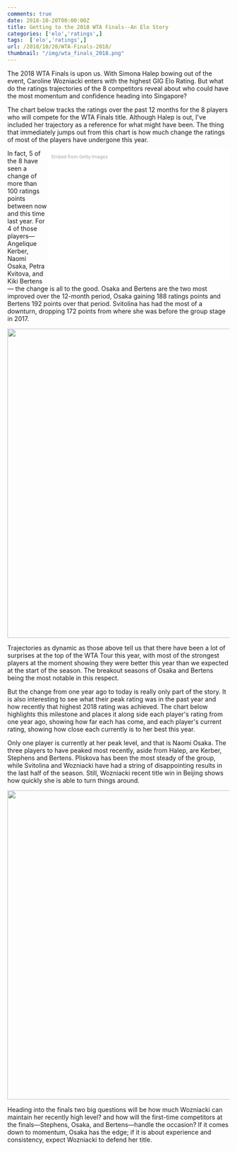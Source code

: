 ```yaml
---
comments: true
date: 2018-10-20T00:00:00Z
title: Getting to the 2018 WTA Finals--An Elo Story 
categories: ['elo','ratings',]
tags:  ['elo','ratings',]
url: /2018/10/20/WTA-Finals-2018/
thumbnail: "/img/wta_finals_2018.png"
---
```


The 2018 WTA Finals is upon us. With Simona Halep bowing out of the event, Caroline Wozniacki enters with the highest GIG Elo Rating. But what do the ratings trajectories of the 8 competitors reveal about who could have the most momentum and confidence heading into Singapore?


<!--more-->

The chart below tracks the ratings over the past 12 months for the 8 players who will compete for the WTA Finals title. Although Halep is out, I've included her trajectory as a reference for what might have been. The thing that immediately jumps out from this chart is how much change the ratings of most of the players have undergone this year. 

<div class="getty embed image" style="background-color:#fff;display:inline-block;font-family:Roboto,sans-serif;color:#a7a7a7;font-size:11px;width:100%;max-width:394px;float:right;padding:2%;"><div style="padding:0;margin:0;text-align:left;"><a href="http://www.gettyimages.com.au/detail/1052520300" target="_blank" style="color:#a7a7a7;text-decoration:none;font-weight:normal !important;border:none;display:inline-block;">Embed from Getty Images</a></div><div style="overflow:hidden;position:relative;height:0;padding:66.66667% 0 0 0;width:100%;"><iframe src="//embed.gettyimages.com/embed/1052520300?et=uY5LROGPSehJ4e3azTn5Gg&tld=com.au&sig=SuOi5q2eSp5jR9psWcDDx_2EQ6ro3x93NiVZ1JqVJDs=&caption=true&ver=1" scrolling="no" frameborder="0" width="594" height="396" style="display:inline-block;position:absolute;top:0;left:0;width:100%;height:100%;margin:0;"></iframe></div></div>

In fact, 5 of the 8 have seen a change of more than 100 ratings points between now and this time last year. For 4 of those players&mdash;Angelique Kerber, Naomi Osaka, Petra Kvitova, and Kiki Bertens&mdash; the change is all to the good. Osaka and Bertens are the two most improved over the 12-month period, Osaka gaining 188 ratings points and Bertens 192 points over that period. Svitolina has had the most of a downturn, dropping 172 points from where she was before the group stage in 2017.

<div>
<img src="/img/wtafinals_elo_2018.png" width=700 />
</div>

Trajectories as dynamic as those above tell us that there have been a lot of surprises at the top of the WTA Tour this year, with most of the strongest players at the moment showing they were better this year than we expected at the start of the season. The breakout seasons of Osaka and Bertens being the most notable in this respect.

But the change from one year ago to today is really only part of the story. It is also interesting to see what their peak rating was in the past year and how recently that highest 2018 rating was achieved. The chart below highlights this milestone and places it along side each player's rating from one year ago, showing how far each has come, and each player's current rating, showing how close each currently is to her best this year. 

Only one player is currently at her peak level, and that is Naomi Osaka. The three players to have peaked most recently, aside from Halep, are Kerber, Stephens and Bertens. Pliskova has been the most steady of the group, while Svitolina and Wozniacki have had a string of disappointing results in the last half of the season. Still, Wozniacki recent title win in Beijing shows how quickly she is able to turn things around. 

<div>
<img src="/img/wtafinals_elo_2018_2.png" width=700 />
</div>


Heading into the finals two big questions will be how much Wozniacki can maintain her recently high level? and how will the first-time competitors at the finals&mdash;Stephens, Osaka, and Bertens&mdash;handle the occasion? If it comes down to momentum, Osaka has the edge; if it is about experience and consistency, expect Wozniacki to defend her title. 
